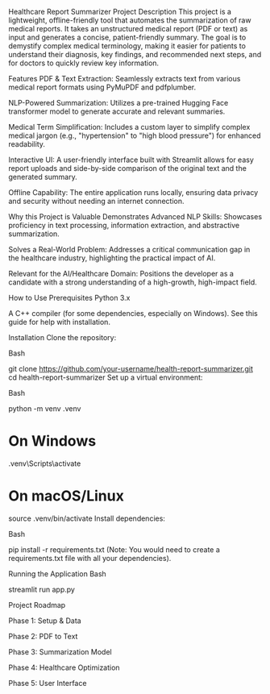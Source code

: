 Healthcare Report Summarizer
Project Description
This project is a lightweight, offline-friendly tool that automates the summarization of raw medical reports. It takes an unstructured medical report (PDF or text) as input and generates a concise, patient-friendly summary. The goal is to demystify complex medical terminology, making it easier for patients to understand their diagnosis, key findings, and recommended next steps, and for doctors to quickly review key information.

Features
PDF & Text Extraction: Seamlessly extracts text from various medical report formats using PyMuPDF and pdfplumber.

NLP-Powered Summarization: Utilizes a pre-trained Hugging Face transformer model to generate accurate and relevant summaries.

Medical Term Simplification: Includes a custom layer to simplify complex medical jargon (e.g., "hypertension" to "high blood pressure") for enhanced readability.

Interactive UI: A user-friendly interface built with Streamlit allows for easy report uploads and side-by-side comparison of the original text and the generated summary.

Offline Capability: The entire application runs locally, ensuring data privacy and security without needing an internet connection.

Why this Project is Valuable
Demonstrates Advanced NLP Skills: Showcases proficiency in text processing, information extraction, and abstractive summarization.

Solves a Real-World Problem: Addresses a critical communication gap in the healthcare industry, highlighting the practical impact of AI.

Relevant for the AI/Healthcare Domain: Positions the developer as a candidate with a strong understanding of a high-growth, high-impact field.

How to Use
Prerequisites
Python 3.x

A C++ compiler (for some dependencies, especially on Windows). See this guide for help with installation.

Installation
Clone the repository:

Bash

git clone https://github.com/your-username/health-report-summarizer.git
cd health-report-summarizer
Set up a virtual environment:

Bash

python -m venv .venv
# On Windows
.venv\Scripts\activate
# On macOS/Linux
source .venv/bin/activate
Install dependencies:

Bash

pip install -r requirements.txt
(Note: You would need to create a requirements.txt file with all your dependencies).

Running the Application
Bash

streamlit run app.py

Project Roadmap

Phase 1: Setup & Data

Phase 2: PDF to Text

Phase 3: Summarization Model

Phase 4: Healthcare Optimization

Phase 5: User Interface